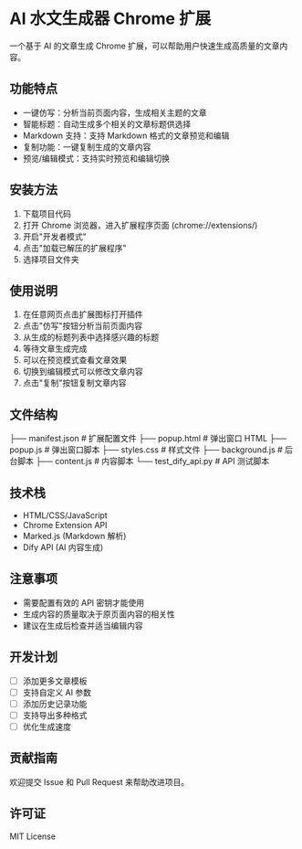 # AI 水文生成器 Chrome 扩展

一个基于 AI 的文章生成 Chrome 扩展，可以帮助用户快速生成高质量的文章内容。

## 功能特点

- 一键仿写：分析当前页面内容，生成相关主题的文章
- 智能标题：自动生成多个相关的文章标题供选择
- Markdown 支持：支持 Markdown 格式的文章预览和编辑
- 复制功能：一键复制生成的文章内容
- 预览/编辑模式：支持实时预览和编辑切换

## 安装方法

1. 下载项目代码
2. 打开 Chrome 浏览器，进入扩展程序页面 (chrome://extensions/)
3. 开启"开发者模式"
4. 点击"加载已解压的扩展程序"
5. 选择项目文件夹

## 使用说明

1. 在任意网页点击扩展图标打开插件
2. 点击"仿写"按钮分析当前页面内容
3. 从生成的标题列表中选择感兴趣的标题
4. 等待文章生成完成
5. 可以在预览模式查看文章效果
6. 切换到编辑模式可以修改文章内容
7. 点击"复制"按钮复制文章内容

## 文件结构
├── manifest.json # 扩展配置文件
├── popup.html # 弹出窗口 HTML
├── popup.js # 弹出窗口脚本
├── styles.css # 样式文件
├── background.js # 后台脚本
├── content.js # 内容脚本
└── test_dify_api.py # API 测试脚本

## 技术栈

- HTML/CSS/JavaScript
- Chrome Extension API
- Marked.js (Markdown 解析)
- Dify API (AI 内容生成)

## 注意事项

- 需要配置有效的 API 密钥才能使用
- 生成内容的质量取决于原页面内容的相关性
- 建议在生成后检查并适当编辑内容

## 开发计划

- [ ] 添加更多文章模板
- [ ] 支持自定义 AI 参数
- [ ] 添加历史记录功能
- [ ] 支持导出多种格式
- [ ] 优化生成速度

## 贡献指南

欢迎提交 Issue 和 Pull Request 来帮助改进项目。

## 许可证

MIT License